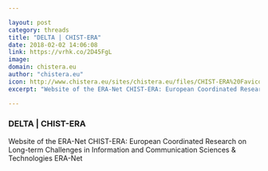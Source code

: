 ```yaml
---

layout: post
category: threads
title: "DELTA | CHIST-ERA"
date: 2018-02-02 14:06:08
link: https://vrhk.co/2D45FgL
image: 
domain: chistera.eu
author: "chistera.eu"
icon: http://www.chistera.eu/sites/chistera.eu/files/CHIST-ERA%20Favicon.JPG
excerpt: "Website of the ERA-Net CHIST-ERA: European Coordinated Research on Long-term Challenges in Information and Communication Sciences &amp; Technologies ERA-Net"

---
```


### DELTA | CHIST-ERA

Website of the ERA-Net CHIST-ERA: European Coordinated Research on Long-term Challenges in Information and Communication Sciences &amp; Technologies ERA-Net